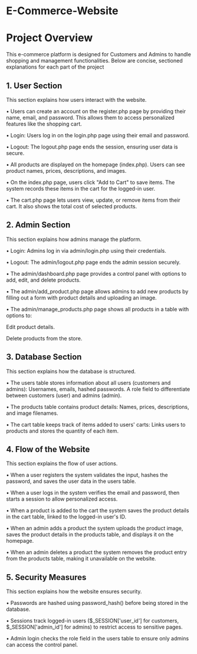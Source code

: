 # E-Commerce-Website
# Project Overview
This e-commerce platform is designed for Customers and Admins to handle shopping and management functionalities. Below are concise, sectioned explanations for each part of the project
## 1. User Section
This section explains how users interact with the website.

•	Users can create an account on the register.php page by providing their name, email, and password. This allows them to access personalized features like the shopping cart.

•	Login: Users log in on the login.php page using their email and password.

•	Logout: The logout.php page ends the session, ensuring user data is secure.

•	All products are displayed on the homepage (index.php). Users can see product names, prices, descriptions, and images.

•	On the index.php page, users click "Add to Cart" to save items. The system records these items in the cart for the logged-in user.

•	The cart.php page lets users view, update, or remove items from their cart. It also shows the total cost of selected products.

## 2. Admin Section
This section explains how admins manage the platform.

•	Login: Admins log in via admin/login.php using their credentials.

•	Logout: The admin/logout.php page ends the admin session securely.

•	The admin/dashboard.php page provides a control panel with options to add, edit, and delete products.

•	The admin/add_product.php page allows admins to add new products by filling out a form with product details and uploading an image.

•	The admin/manage_products.php page shows all products in a table with options to:

  Edit product details.
  
  Delete products from the store.

## 3. Database Section

This section explains how the database is structured.

•	The users table stores information about all users (customers and admins):
Usernames, emails, hashed passwords.
A role field to differentiate between customers (user) and admins (admin).

•	The products table contains product details:
Names, prices, descriptions, and image filenames.

•	The cart table keeps track of items added to users' carts:
Links users to products and stores the quantity of each item.

## 4. Flow of the Website
This section explains the flow of user actions.

•	When a user registers the system validates the input, hashes the password, and saves the user data in the users table.

•	When a user logs in the system verifies the email and password, then starts a session to allow personalized access.

•	When a product is added to the cart the system saves the product details in the cart table, linked to the logged-in user's ID.

•	When an admin adds a product the system uploads the product image, saves the product details in the products table, and displays it on the homepage.

•	When an admin deletes a product the system removes the product entry from the products table, making it unavailable on the website. 

## 5. Security Measures

This section explains how the website ensures security.

•	Passwords are hashed using password_hash() before being stored in the database.

•	Sessions track logged-in users ($_SESSION['user_id'] for customers, $_SESSION['admin_id'] for admins) to restrict access to sensitive pages.

•	Admin login checks the role field in the users table to ensure only admins can access the control panel.                                                                                                                                                
